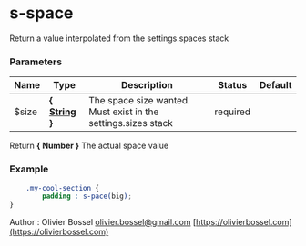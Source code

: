 # s-space

Return a value interpolated from the settings.spaces stack



### Parameters
Name  |  Type  |  Description  |  Status  |  Default
------------  |  ------------  |  ------------  |  ------------  |  ------------
$size  |  **{ [String](http://www.sass-lang.com/documentation/file.SASS_REFERENCE.html#sass-script-strings) }**  |  The space size wanted. Must exist in the settings.sizes stack  |  required  |

Return **{ Number }** The actual space value

### Example
```scss
	.my-cool-section {
		padding : s-pace(big);
}
```
Author : Olivier Bossel [olivier.bossel@gmail.com](mailto:olivier.bossel@gmail.com) [https://olivierbossel.com](https://olivierbossel.com)